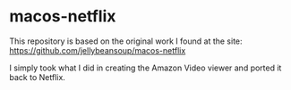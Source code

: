 # macos-netflix

This repository is based on the original work I found at the site: https://github.com/jellybeansoup/macos-netflix

I simply took what I did in creating the Amazon Video viewer and ported it back to Netflix.


